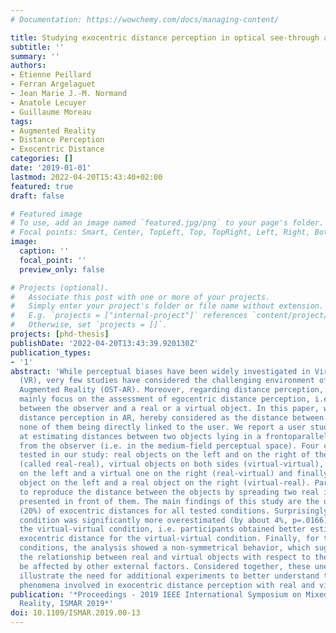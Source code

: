 ```yaml
---
# Documentation: https://wowchemy.com/docs/managing-content/

title: Studying exocentric distance perception in optical see-through augmented reality
subtitle: ''
summary: ''
authors:
- Etienne Peillard
- Ferran Argelaguet
- Jean Marie J.-M. Normand
- Anatole Lecuyer
- Guillaume Moreau
tags:
- Augmented Reality
- Distance Perception
- Exocentric Distance
categories: []
date: '2019-01-01'
lastmod: 2022-04-20T15:43:40+02:00
featured: true
draft: false

# Featured image
# To use, add an image named `featured.jpg/png` to your page's folder.
# Focal points: Smart, Center, TopLeft, Top, TopRight, Left, Right, BottomLeft, Bottom, BottomRight.
image:
  caption: ''
  focal_point: ''
  preview_only: false

# Projects (optional).
#   Associate this post with one or more of your projects.
#   Simply enter your project's folder or file name without extension.
#   E.g. `projects = ["internal-project"]` references `content/project/deep-learning/index.md`.
#   Otherwise, set `projects = []`.
projects: [phd-thesis]
publishDate: '2022-04-20T13:43:39.920130Z'
publication_types:
- '1'
abstract: 'While perceptual biases have been widely investigated in Virtual Reality
  (VR), very few studies have considered the challenging environment of Optical See-through
  Augmented Reality (OST-AR). Moreover, regarding distance perception, existing works
  mainly focus on the assessment of egocentric distance perception, i.e. distance
  between the observer and a real or a virtual object. In this paper, we study exocentric
  distance perception in AR, hereby considered as the distance between two objects,
  none of them being directly linked to the user. We report a user study (n=29) aiming
  at estimating distances between two objects lying in a frontoparallel plane at 2.1m
  from the observer (i.e. in the medium-field perceptual space). Four conditions were
  tested in our study: real objects on the left and on the right of the participant
  (called real-real), virtual objects on both sides (virtual-virtual), a real object
  on the left and a virtual one on the right (real-virtual) and finally a virtual
  object on the left and a real object on the right (virtual-real). Participants had
  to reproduce the distance between the objects by spreading two real identical objects
  presented in front of them. The main findings of this study are the overestimation
  (20%) of exocentric distances for all tested conditions. Surprisingly, the real-real
  condition was significantly more overestimated (by about 4%, p=.0166) compared to
  the virtual-virtual condition, i.e. participants obtained better estimates of the
  exocentric distance for the virtual-virtual condition. Finally, for the virtual-real/real-virtual
  conditions, the analysis showed a non-symmetrical behavior, which suggests that
  the relationship between real and virtual objects with respect to the user might
  be affected by other external factors. Considered together, these unexpected results
  illustrate the need for additional experiments to better understand the perceptual
  phenomena involved in exocentric distance perception with real and virtual objects.'
publication: '*Proceedings - 2019 IEEE International Symposium on Mixed and Augmented
  Reality, ISMAR 2019*'
doi: 10.1109/ISMAR.2019.00-13
---
```

